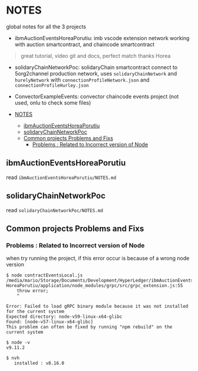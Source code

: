 # NOTES

global notes for all the 3 projects

- ibmAuctionEventsHoreaPorutiu: imb vscode extension network working with auction smartcontract, and chaincode smartcontract

> great tutorial, video git and docs, perfect match thanks Horea

- solidaryChainNetworkPoc: solidaryChain smartcontract connect to 5org2channel production network, uses `solidaryChainNetwork` and `hurelyNetwork` with `connectionProfileNetwork.json` and `connectionProfileHurley.json`

- ConvectorExampleEvents: convector chaincode events project (not used, onlu to check some files)

- [NOTES](#notes)
  - [ibmAuctionEventsHoreaPorutiu](#ibmauctioneventshoreaporutiu)
  - [solidaryChainNetworkPoc](#solidarychainnetworkpoc)
  - [Common projects Problems and Fixs](#common-projects-problems-and-fixs)
    - [Problems : Related to Incorrect version of Node](#problems--related-to-incorrect-version-of-node)

## ibmAuctionEventsHoreaPorutiu

read `ibmAuctionEventsHoreaPorutiu/NOTES.md`

## solidaryChainNetworkPoc

read `solidaryChainNetworkPoc/NOTES.md`

## Common projects Problems and Fixs

### Problems : Related to Incorrect version of Node

when try running the project, if this error occur is because of a wrong node version

```shell
$ node contractEventsLocal.js 
/media/mario/Storage/Documents/Development/HyperLedger/ibmAuctionEvents-HoreaPorutiu/application/node_modules/grpc/src/grpc_extension.js:55
    throw error;
    ^

Error: Failed to load gRPC binary module because it was not installed for the current system
Expected directory: node-v59-linux-x64-glibc
Found: [node-v57-linux-x64-glibc]
This problem can often be fixed by running "npm rebuild" on the current system

$ node -v
v9.11.2

$ nvh
   installed : v8.16.0
```
